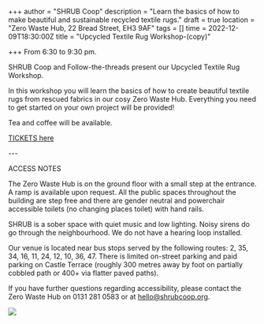 +++
author = "SHRUB Coop"
description = "Learn the basics of how to make beautiful and sustainable recycled textile rugs."
draft = true
location = "Zero Waste Hub, 22 Bread Street, EH3 9AF"
tags = []
time = 2022-12-09T18:30:00Z
title = "Upcycled Textile Rug Workshop-(copy)"

+++
From 6:30 to 9:30 pm.

SHRUB Coop and Follow-the-threads present our Upcycled Textile Rug Workshop.

In this workshop you will learn the basics of how to create beautiful textile rugs from rescued fabrics in our cosy Zero Waste Hub. Everything you need to get started on your own project will be provided!

Tea and coffee will be available.

[TICKETS here](https://www.eventbrite.co.uk/e/upcycled-textile-rug-workshop-tickets-433493048377)

\---

ACCESS NOTES

The Zero Waste Hub is on the ground floor with a small step at the entrance. A ramp is available upon request. All the public spaces throughout the building are step free and there are gender neutral and powerchair accessible toilets (no changing places toilet) with hand rails.

SHRUB is a sober space with quiet music and low lighting. Noisy sirens do go through the neighbourhood. We do not have a hearing loop installed.

Our venue is located near bus stops served by the following routes: 2, 35, 34, 16, 11, 24, 12, 10, 36, 47. There is limited on-street parking and paid parking on Castle Terrace (roughly 300 metres away by foot on partially cobbled path or 400+ via flatter paved paths).

If you have further questions regarding accessibility, please contact the Zero Waste Hub on 0131 281 0583 or at hello@shrubcoop.org.

![](https://res.cloudinary.com/shrub-co-op/image/upload/v1668515037/shrubcoop.org/media/Delta_2_se7xyk.jpg)